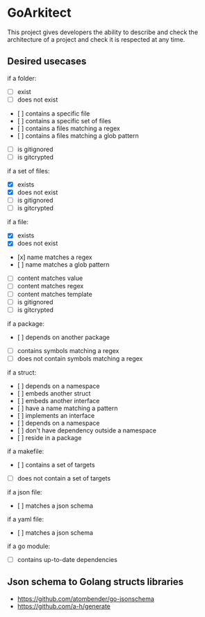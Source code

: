 # GoArkitect

This project gives developers the ability to describe and check the architecture of a project and check it is respected at any time.

## Desired usecases

if a folder:
  - [ ] exist
  - [ ] does not exist
  - [ ] contains a specific file
  - [ ] contains a specific set of files
  - [ ] contains a files matching a regex
  - [ ] contains a files matching a glob pattern
  - [ ] is gitignored
  - [ ] is gitcrypted

if a set of files:
  - [x] exists
  - [x] does not exist
  - [ ] is gitignored
  - [ ] is gitcrypted

if a file:
  - [x] exists
  - [x] does not exist
  - [x] name matches a regex
  - [ ] name matches a glob pattern
  - [ ] content matches value
  - [ ] content matches regex
  - [ ] content matches template
  - [ ] is gitignored
  - [ ] is gitcrypted

if a package:
  - [ ] depends on another package
  - [ ] contains symbols matching a regex
  - [ ] does not contain symbols matching a regex

if a struct:
  - [ ] depends on a namespace
  - [ ] embeds another struct
  - [ ] embeds another interface
  - [ ] have a name matching a pattern
  - [ ] implements an interface
  - [ ] depends on a namespace
  - [ ] don't have dependency outside a namespace
  - [ ] reside in a package

if a makefile:
  - [ ] contains a set of targets
  - [ ] does not contain a set of targets

if a json file:
  - [ ] matches a json schema

if a yaml file:
  - [ ] matches a json schema

if a go module:
  - [ ] contains up-to-date dependencies

## Json schema to Golang structs libraries

- https://github.com/atombender/go-jsonschema
- https://github.com/a-h/generate
